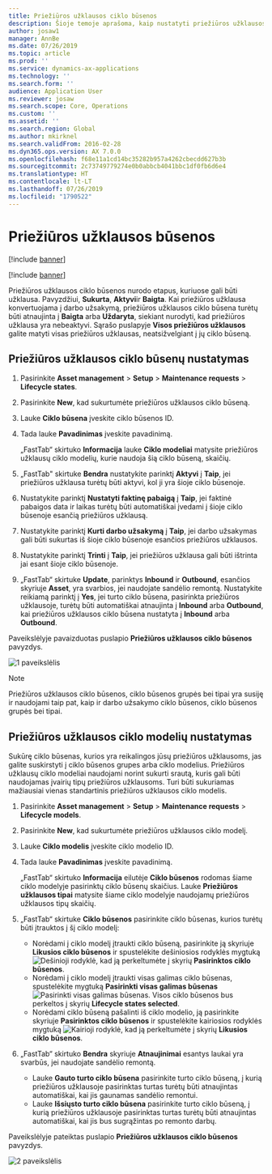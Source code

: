 ```yaml
---
title: Priežiūros užklausos ciklo būsenos
description: Šioje temoje aprašoma, kaip nustatyti priežiūros užklausos ciklo būsenas modulyje „Turto valdymas“.
author: josaw1
manager: AnnBe
ms.date: 07/26/2019
ms.topic: article
ms.prod: ''
ms.service: dynamics-ax-applications
ms.technology: ''
ms.search.form: ''
audience: Application User
ms.reviewer: josaw
ms.search.scope: Core, Operations
ms.custom: ''
ms.assetid: ''
ms.search.region: Global
ms.author: mkirknel
ms.search.validFrom: 2016-02-28
ms.dyn365.ops.version: AX 7.0.0
ms.openlocfilehash: f68e11a1cd14bc35282b957a4262cbecdd627b3b
ms.sourcegitcommit: 2c73749779274e0b0abbcb4041bbc1df0fb6d6e4
ms.translationtype: HT
ms.contentlocale: lt-LT
ms.lasthandoff: 07/26/2019
ms.locfileid: "1790522"
---
```

# <a name="maintenance-request-states"></a>Priežiūros užklausos būsenos

[!include [banner](../../includes/banner.md)]

[!include [banner](../../includes/preview-banner.md)]


Priežiūros užklausos ciklo būsenos nurodo etapus, kuriuose gali būti užklausa. Pavyzdžiui, **Sukurta**, **Aktyvi**ir **Baigta**. Kai priežiūros užklausa konvertuojama į darbo užsakymą, priežiūros užklausos ciklo būsena turėtų būti atnaujinta į **Baigta** arba **Uždaryta**, siekiant nurodyti, kad priežiūros užklausa yra nebeaktyvi. Sąrašo puslapyje **Visos priežiūros užklausos** galite matyti visas priežiūros užklausas, neatsižvelgiant į jų ciklo būseną.

## <a name="set-up-maintenance-request-lifecycle-states"></a>Priežiūros užklausos ciklo būsenų nustatymas

1. Pasirinkite **Asset management** \> **Setup** \> **Maintenance requests** \> **Lifecycle states**.
2. Pasirinkite **New**, kad sukurtumėte priežiūros užklausos ciklo būseną.
3. Lauke **Ciklo būsena** įveskite ciklo būsenos ID.
4. Tada lauke **Pavadinimas** įveskite pavadinimą.

    „FastTab“ skirtuko **Informacija** lauke **Ciklo modeliai** matysite priežiūros užklausų ciklo modelių, kurie naudoja šią ciklo būseną, skaičių.

5. „FastTab" skirtuke **Bendra** nustatykite parinktį **Aktyvi** į **Taip**, jei priežiūros užklausa turėtų būti aktyvi, kol ji yra šioje ciklo būsenoje.
6. Nustatykite parinktį **Nustatyti faktinę pabaigą** į **Taip**, jei faktinė pabaigos data ir laikas turėtų būti automatiškai įvedami į šioje ciklo būsenoje esančią priežiūros užklausą.
7. Nustatykite parinktį **Kurti darbo užsakymą** į **Taip**, jei darbo užsakymas gali būti sukurtas iš šioje ciklo būsenoje esančios priežiūros užklausos.
8. Nustatykite parinktį **Trinti** į **Taip**, jei priežiūros užklausa gali būti ištrinta jai esant šioje ciklo būsenoje.
9. „FastTab“ skirtuke **Update**, parinktys **Inbound** ir **Outbound**, esančios skyriuje **Asset**, yra svarbios, jei naudojate sandėlio remontą. Nustatykite reikiamą parinktį į **Yes**, jei turto ciklo būsena, pasirinkta priežiūros užklausoje, turėtų būti automatiškai atnaujinta į **Inbound** arba **Outbound**, kai priežiūros užklausos ciklo būsena nustatyta į **Inbound** arba **Outbound**.

Paveikslėlyje pavaizduotas puslapio **Priežiūros užklausos ciklo būsenos** pavyzdys.

![1 paveikslėlis](media/02-setup-for-requests.png)

> [!NOTE]
> Priežiūros užklausos ciklo būsenos, ciklo būsenos grupės bei tipai yra susiję ir naudojami taip pat, kaip ir darbo užsakymo ciklo būsenos, ciklo būsenos grupės bei tipai. 

## <a name="set-up-maintenance-request-lifecycle-models"></a>Priežiūros užklausos ciklo modelių nustatymas

Sukūrę ciklo būsenas, kurios yra reikalingos jūsų priežiūros užklausoms, jas galite suskirstyti į ciklo būsenos grupes arba ciklo modelius. Priežiūros užklausų ciklo modeliai naudojami norint sukurti srautą, kuris gali būti naudojamas įvairių tipų priežiūros užklausoms. Turi būti sukuriamas mažiausiai vienas standartinis priežiūros užklausos ciklo modelis.

1. Pasirinkite **Asset management** \> **Setup** \> **Maintenance requests** \> **Lifecycle models**.
2. Pasirinkite **New**, kad sukurtumėte priežiūros užklausos ciklo modelį.
3. Lauke **Ciklo modelis** įveskite ciklo modelio ID.
4. Tada lauke **Pavadinimas** įveskite pavadinimą.

    „FastTab“ skirtuko **Informacija** eilutėje **Ciklo būsenos** rodomas šiame ciklo modelyje pasirinktų ciklo būsenų skaičius. Lauke **Priežiūros užklausos tipai** matysite šiame ciklo modelyje naudojamų priežiūros užklausos tipų skaičių.

5. „FastTab“ skirtuke **Ciklo būsenos** pasirinkite ciklo būsenas, kurios turėtų būti įtrauktos į šį ciklo modelį:

    - Norėdami į ciklo modelį įtraukti ciklo būseną, pasirinkite ją skyriuje **Likusios ciklo būsenos** ir spustelėkite dešiniosios rodyklės mygtuką ![Dešinioji rodyklė](media/03-setup-for-requests.png), kad ją perkeltumėte į skyrių **Pasirinktos ciklo būsenos**.
    - Norėdami į ciklo modelį įtraukti visas galimas ciklo būsenas, spustelėkite mygtuką **Pasirinkti visas galimas būsenas** ![Pasirinkti visas galimas būsenas](media/04-setup-for-requests.png). Visos ciklo būsenos bus perkeltos į skyrių **Lifecycle states selected**.
    - Norėdami ciklo būseną pašalinti iš ciklo modelio, ją pasirinkite skyriuje **Pasirinktos ciklo būsenos** ir spustelėkite kairiosios rodyklės mygtuką ![Kairioji rodyklė](media/05-setup-for-requests.png), kad ją perkeltumėte į skyrių **Likusios ciklo būsenos**.

6. „FastTab“ skirtuko **Bendra** skyriuje **Atnaujinimai** esantys laukai yra svarbūs, jei naudojate sandėlio remontą.

    - Lauke **Gauto turto ciklo būsena** pasirinkite turto ciklo būseną, į kurią priežiūros užklausoje pasirinktas turtas turėtų būti atnaujintas automatiškai, kai jis gaunamas sandėlio remontui.
    - Lauke **Išsiųsto turto ciklo būsena** pasirinkite turto ciklo būseną, į kurią priežiūros užklausoje pasirinktas turtas turėtų būti atnaujintas automatiškai, kai jis bus sugrąžintas po remonto darbų.

Paveikslėlyje pateiktas puslapio **Priežiūros užklausos ciklo būsenos** pavyzdys.

![2 paveikslėlis](media/06-setup-for-requests.png)
